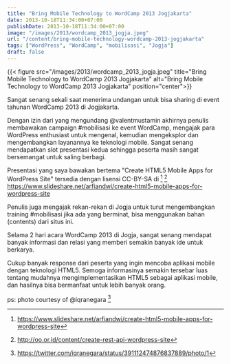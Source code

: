 ```yaml
---
title: "Bring Mobile Technology to WordCamp 2013 Jogjakarta"
date: 2013-10-18T11:34:00+07:00
publishDate: 2013-10-18T11:34:00+07:00
image: "/images/2013/wordcamp_2013_jogja.jpeg"
url: "/content/bring-mobile-technology-wordcamp-2013-jogjakarta"
tags: ["WordPress", "WordCamp", "mobilisasi", "Jogja"]
draft: false
---
```


{{< figure src="/images/2013/wordcamp_2013_jogja.jpeg" title="Bring Mobile Technology to WordCamp 2013 Jogjakarta" alt="Bring Mobile Technology to WordCamp 2013 Jogjakarta" position="center">}}


Sangat senang sekali saat menerima undangan untuk bisa sharing di event tahunan WordCamp 2013 di Jogjakarta.

Dengan izin dari yang mengundang @valentmustamin akhirnya penulis membawakan campaign #mobilisasi ke event WordCamp, mengajak para WordPress enthusiast untuk mengenal, kemudian mengeksplor dan mengembangkan layanannya ke teknologi mobile. Sangat senang mendapatkan slot presentasi kedua sehingga peserta masih sangat bersemangat untuk saling berbagi.

Presentasi yang saya bawakan bertema "Create HTML5 Mobile Apps for WordPress Site" tersedia dengan lisensi CC-BY-SA di [^2] [^3] https://www.slideshare.net/arfiandwi/create-html5-mobile-apps-for-wordpress-site

Penulis juga mengajak rekan-rekan di Jogja untuk turut mengembangkan training #mobilisasi jika ada yang berminat, bisa menggunakan bahan (contents) dari situs ini.

Selama 2 hari acara WordCamp 2013 di Jogja, sangat senang mendapat banyak informasi dan relasi yang memberi semakin banyak ide untuk berkarya.

Cukup banyak response dari peserta yang ingin mencoba aplikasi mobile dengan teknologi HTML5. Semoga informasinya semakin tersebar luas tentang mudahnya mengimplementasikan HTML5 sebagai aplikasi mobile, dan hasilnya bisa bermanfaat untuk lebih banyak orang.

ps: photo courtesy of @iqranegara [^1]

[^1]: https://twitter.com/iqranegara/status/391112474876837889/photo/1
[^2]: https://www.slideshare.net/arfiandwi/create-html5-mobile-apps-for-wordpress-site
[^3]: http://oo.or.id/content/create-rest-api-wordpress-site
